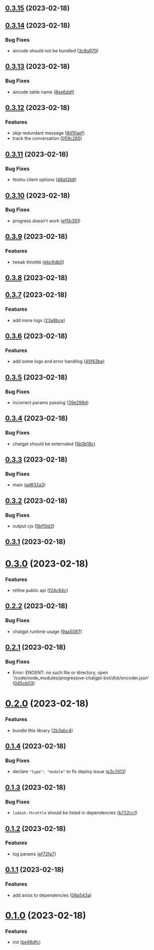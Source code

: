 ## [0.3.15](https://github.com/ulivz/progressive-chatgpt-bot/compare/v0.3.14...v0.3.15) (2023-02-18)



## [0.3.14](https://github.com/ulivz/progressive-chatgpt-bot/compare/v0.3.13...v0.3.14) (2023-02-18)


### Bug Fixes

* aircode should not be bundled ([3c8a970](https://github.com/ulivz/progressive-chatgpt-bot/commit/3c8a9704c6d49ce2ea581827b404e4d8ce41e96f))



## [0.3.13](https://github.com/ulivz/progressive-chatgpt-bot/compare/v0.3.12...v0.3.13) (2023-02-18)


### Bug Fixes

* aircode table name ([8ee6ddf](https://github.com/ulivz/progressive-chatgpt-bot/commit/8ee6ddf9509d16843e15abf9ad6242795bc91b76))



## [0.3.12](https://github.com/ulivz/progressive-chatgpt-bot/compare/v0.3.11...v0.3.12) (2023-02-18)


### Features

* skip redundant message ([8d10aef](https://github.com/ulivz/progressive-chatgpt-bot/commit/8d10aefa70cec91033e680df1519729b1197687f))
* track the conversation ([059c265](https://github.com/ulivz/progressive-chatgpt-bot/commit/059c2652be4aa5c8923183b9d003a61f639bf557))



## [0.3.11](https://github.com/ulivz/progressive-chatgpt-bot/compare/v0.3.10...v0.3.11) (2023-02-18)


### Bug Fixes

* feishu client options ([48a12b8](https://github.com/ulivz/progressive-chatgpt-bot/commit/48a12b80b21ea80c5fc5271534bc06bb145a4bef))



## [0.3.10](https://github.com/ulivz/progressive-chatgpt-bot/compare/v0.3.9...v0.3.10) (2023-02-18)


### Bug Fixes

* progress doesn't work ([ef5b391](https://github.com/ulivz/progressive-chatgpt-bot/commit/ef5b3917e3431f0f1450d306d72f809fab15dab3))



## [0.3.9](https://github.com/ulivz/progressive-chatgpt-bot/compare/v0.3.8...v0.3.9) (2023-02-18)


### Features

* tweak throttle ([ebc6db0](https://github.com/ulivz/progressive-chatgpt-bot/commit/ebc6db0b82393d622436b3dae49aa3ecae105a5d))



## [0.3.8](https://github.com/ulivz/progressive-chatgpt-bot/compare/v0.3.7...v0.3.8) (2023-02-18)



## [0.3.7](https://github.com/ulivz/progressive-chatgpt-bot/compare/v0.3.6...v0.3.7) (2023-02-18)


### Features

* add more logs ([23a8bce](https://github.com/ulivz/progressive-chatgpt-bot/commit/23a8bce790000b23acaa804716c3279fe9b50bd0))



## [0.3.6](https://github.com/ulivz/progressive-chatgpt-bot/compare/v0.3.5...v0.3.6) (2023-02-18)


### Features

* add some logs and error handling ([45f63be](https://github.com/ulivz/progressive-chatgpt-bot/commit/45f63be75137c450f59c877e575ee4a541c85b53))



## [0.3.5](https://github.com/ulivz/progressive-chatgpt-bot/compare/v0.3.4...v0.3.5) (2023-02-18)


### Bug Fixes

* incorrect params passing ([39e298d](https://github.com/ulivz/progressive-chatgpt-bot/commit/39e298d4b83a471f15a8eef78824da33e73744e3))



## [0.3.4](https://github.com/ulivz/progressive-chatgpt-bot/compare/v0.3.3...v0.3.4) (2023-02-18)


### Bug Fixes

* chatgpt should be externaled ([5b0b18c](https://github.com/ulivz/progressive-chatgpt-bot/commit/5b0b18c8cfe02ffe83e416d10f004834a140558b))



## [0.3.3](https://github.com/ulivz/progressive-chatgpt-bot/compare/v0.3.2...v0.3.3) (2023-02-18)


### Bug Fixes

* main ([ad832a3](https://github.com/ulivz/progressive-chatgpt-bot/commit/ad832a3f126892697e13395567975e7c4921af9b))



## [0.3.2](https://github.com/ulivz/progressive-chatgpt-bot/compare/v0.3.1...v0.3.2) (2023-02-18)


### Bug Fixes

* output cjs ([5bf10d3](https://github.com/ulivz/progressive-chatgpt-bot/commit/5bf10d36f225c198829ae4f46320210f8839f780))



## [0.3.1](https://github.com/ulivz/progressive-chatgpt-bot/compare/v0.3.0...v0.3.1) (2023-02-18)



# [0.3.0](https://github.com/ulivz/progressive-chatgpt-bot/compare/v0.2.2...v0.3.0) (2023-02-18)


### Features

* refine public api ([f24c84c](https://github.com/ulivz/progressive-chatgpt-bot/commit/f24c84c64f9120a4399a40efa46263d091dab025))



## [0.2.2](https://github.com/ulivz/progressive-chatgpt-bot/compare/v0.2.1...v0.2.2) (2023-02-18)


### Bug Fixes

* chatgpt runtime usage ([9aa5087](https://github.com/ulivz/progressive-chatgpt-bot/commit/9aa50875ab83d9d84d69e4c2e5f9d99da30d90f9))



## [0.2.1](https://github.com/ulivz/progressive-chatgpt-bot/compare/v0.2.0...v0.2.1) (2023-02-18)


### Bug Fixes

* Error: ENOENT: no such file or directory, open '/code/node_modules/progressive-chatgpt-bot/dist/encoder.json' ([045cb03](https://github.com/ulivz/progressive-chatgpt-bot/commit/045cb036e62da8eff73a91039e2c46de22db33c9))



# [0.2.0](https://github.com/ulivz/progressive-chatgpt-bot/compare/v0.1.4...v0.2.0) (2023-02-18)


### Features

* bundle this library ([2b3abc4](https://github.com/ulivz/progressive-chatgpt-bot/commit/2b3abc416071d1f12bf7c0837b804b042f63668d))



## [0.1.4](https://github.com/ulivz/progressive-chatgpt-bot/compare/v0.1.3...v0.1.4) (2023-02-18)


### Bug Fixes

* declare `"type": "module"` to fix deploy issue ([e3c7d13](https://github.com/ulivz/progressive-chatgpt-bot/commit/e3c7d139eecbda71c5444f1a33b3a81854955b83))



## [0.1.3](https://github.com/ulivz/progressive-chatgpt-bot/compare/v0.1.2...v0.1.3) (2023-02-18)


### Bug Fixes

* `lodash.throttle` should be listed in dependencies ([b722cc1](https://github.com/ulivz/progressive-chatgpt-bot/commit/b722cc1d44eff5c183604c35cd8a970eeaa15dde))



## [0.1.2](https://github.com/ulivz/progressive-chatgpt-bot/compare/v0.1.1...v0.1.2) (2023-02-18)


### Features

* log params ([ef72fa7](https://github.com/ulivz/progressive-chatgpt-bot/commit/ef72fa7eb33f0c5d5e963c40e73dc04db17ffde4))



## [0.1.1](https://github.com/ulivz/progressive-chatgpt-bot/compare/v0.1.0...v0.1.1) (2023-02-18)


### Features

* add axios to dependencies ([08a543a](https://github.com/ulivz/progressive-chatgpt-bot/commit/08a543a454e84361856333fd15e7cdd95db6f690))



# [0.1.0](https://github.com/ulivz/progressive-chatgpt-bot/compare/be98dfc69128b84c113bb08e1f097afe2a9db2f5...v0.1.0) (2023-02-18)


### Features

* init ([be98dfc](https://github.com/ulivz/progressive-chatgpt-bot/commit/be98dfc69128b84c113bb08e1f097afe2a9db2f5))



